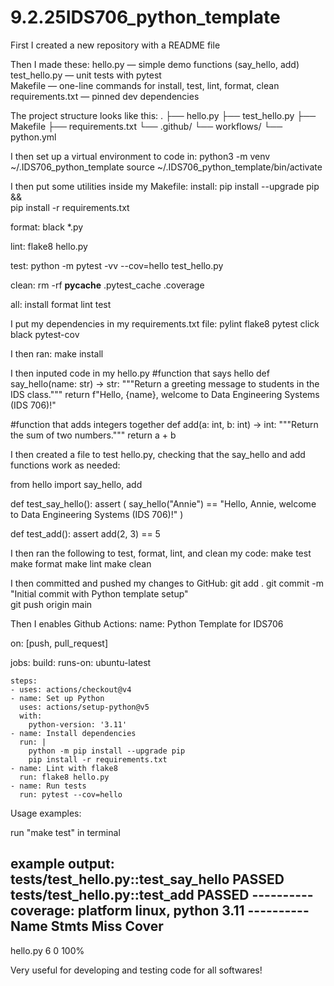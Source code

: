 # 9.2.25IDS706_python_template
First I created a new repository with a README file

Then I made these:
  hello.py — simple demo functions (say_hello, add)
  test_hello.py — unit tests with pytest  
  Makefile — one-line commands for install, test, lint, format, clean
  requirements.txt — pinned dev dependencies


The project structure looks like this:
.
├── hello.py
├── test_hello.py
├── Makefile
├── requirements.txt
└── .github/
    └── workflows/
        └── python.yml

I then set up a virtual environment to code in:
  python3 -m venv ~/.IDS706_python_template
  source ~/.IDS706_python_template/bin/activate

I then put some utilities inside my Makefile:
  install:
  	pip install --upgrade pip &&\
  		pip install -r requirements.txt
  
  format:
  	black *.py
  
  lint:
  	flake8 hello.py
  
  test:
  	python -m pytest -vv --cov=hello test_hello.py
  
  clean:
      rm -rf __pycache__ .pytest_cache .coverage
  
  all: install format lint test


I put my dependencies in my requirements.txt file:
  pylint
  flake8
  pytest
  click
  black
  pytest-cov

I then ran:
  make install



I then inputed code in my hello.py
  #function that says hello
  def say_hello(name: str) -> str:
      """Return a greeting message to students in the IDS class."""
      return f"Hello, {name}, welcome to Data Engineering Systems (IDS 706)!"
  
  #function that adds integers together
  def add(a: int, b: int) -> int:
      """Return the sum of two numbers."""
      return a + b



I then created a file to test hello.py, checking that the say_hello and add functions work as needed:

  from hello import say_hello, add
  
  def test_say_hello():
      assert (
          say_hello("Annie")
          == "Hello, Annie, welcome to Data Engineering Systems (IDS 706)!"
      )
  
  def test_add():
      assert add(2, 3) == 5


I then ran the following to test, format, lint, and clean my code:
  make test
  make format
  make lint
  make clean


I then committed and pushed my changes to GitHub:
  git add .
  git commit -m "Initial commit with Python template setup"   
  git push origin main

Then I enables Github Actions:
  name: Python Template for IDS706

on: [push, pull_request]

jobs:
  build:
    runs-on: ubuntu-latest

    steps:
    - uses: actions/checkout@v4
    - name: Set up Python
      uses: actions/setup-python@v5
      with:
        python-version: '3.11'
    - name: Install dependencies
      run: |
        python -m pip install --upgrade pip
        pip install -r requirements.txt
    - name: Lint with flake8
      run: flake8 hello.py
    - name: Run tests
      run: pytest --cov=hello



Usage examples:

run "make test" in terminal

example output:
tests/test_hello.py::test_say_hello PASSED
tests/test_hello.py::test_add PASSED
---------- coverage: platform linux, python 3.11 ----------
Name      Stmts   Miss  Cover
-----------------------------
hello.py      6      0   100%


Very useful for developing and testing code for all softwares!
